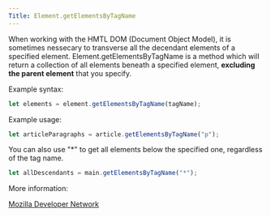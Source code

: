 ```yaml
---
Title: Element.getElementsByTagName
---
```


When working with the HMTL DOM (Document Object Model), it is sometimes nessecary to transverse all the decendant elements of a specified element. Element.getElementsByTagName is a method which will return a collection of all elements beneath a specified element, **excluding the parent element** that you specify.

Example syntax:

```javascript
let elements = element.getElementsByTagName(tagName);
```

Example usage:

```javascript
let articleParagraphs = article.getElementsByTagName("p");
```

You can also use "*" to get all elements below the specified one, regardless of the tag name.

```javascript
let allDescendants = main.getElementsByTagName("*");
```

More information:

[Mozilla Developer Network](https://developer.mozilla.org/en-US/docs/Web/API/Element/getElementsByTagName)
